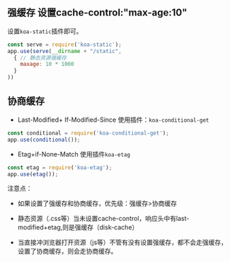 

## 强缓存 设置cache-control:"max-age:10"
设置`koa-static`插件即可。
```javascript
const serve = require('koa-static');
app.use(serve(__dirname + "/static",
  { // 静态资源强缓存
    maxage: 10 * 1000
  }
))
```
## 协商缓存
* Last-Modified+ If-Modified-Since
使用插件：`koa-conditional-get`
```javascript
const conditional = require('koa-conditional-get');
app.use(conditional());
```
* Etag+if-None-Match
使用插件`koa-etag`
```javascript
const etag = require('koa-etag');
app.use(etag());

```


注意点：
* 如果设置了强缓存和协商缓存，优先级：强缓存>协商缓存

* 静态资源（.css等）当未设置cache-control，响应头中有last-modified+etag,则是强缓存（disk-cache）

* 当直接冲浏览器打开资源（js等）不管有没有设置强缓存，都不会走强缓存，设置了协商缓存，则会走协商缓存。
